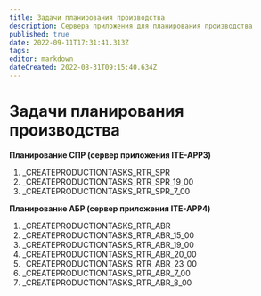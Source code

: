 ```yaml
---
title: Задачи планирования производства
description: Сервера приложения для планирования производства
published: true
date: 2022-09-11T17:31:41.313Z
tags: 
editor: markdown
dateCreated: 2022-08-31T09:15:40.634Z
---
```


# Задачи планирования производства

**Планирование СПР (сервер приложения ITE-APP3)**

1. \_CREATEPRODUCTIONTASKS\_RTR\_SPR
2. \_CREATEPRODUCTIONTASKS\_RTR\_SPR\_19\_00
3. \_CREATEPRODUCTIONTASKS\_RTR\_SPR\_7\_00

**Планирование АБР (сервер приложения ITE-APP4)**

1. \_CREATEPRODUCTIONTASKS\_RTR\_ABR
2. \_CREATEPRODUCTIONTASKS\_RTR\_ABR\_15\_00
3. \_CREATEPRODUCTIONTASKS\_RTR\_ABR\_19\_00
4. \_CREATEPRODUCTIONTASKS\_RTR\_ABR\_20\_00
5. \_CREATEPRODUCTIONTASKS\_RTR\_ABR\_23\_00
6. \_CREATEPRODUCTIONTASKS\_RTR\_ABR\_7\_00
7. \_CREATEPRODUCTIONTASKS\_RTR\_ABR\_8\_00

